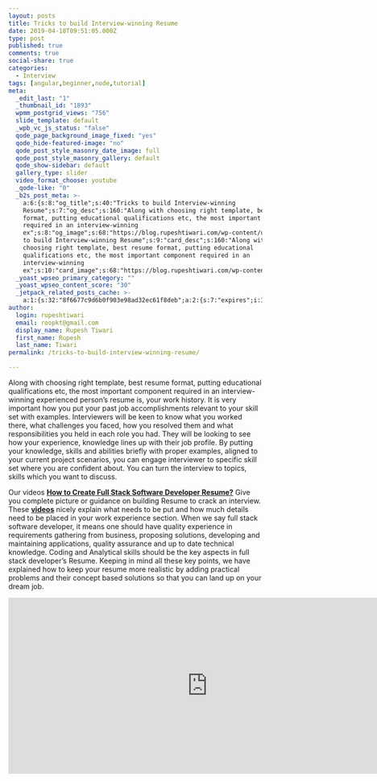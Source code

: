 ```yaml
---
layout: posts
title: Tricks to build Interview-winning Resume
date: 2019-04-18T09:51:05.000Z
type: post
published: true
comments: true
social-share: true
categories:
  - Interview
tags: [angular,beginner,node,tutorial]
meta:
  _edit_last: "1"
  _thumbnail_id: "1893"
  wpmm_postgrid_views: "756"
  slide_template: default
  _wpb_vc_js_status: "false"
  qode_page_background_image_fixed: "yes"
  qode_hide-featured-image: "no"
  qode_post_style_masonry_date_image: full
  qode_post_style_masonry_gallery: default
  qode_show-sidebar: default
  gallery_type: slider
  video_format_choose: youtube
  _qode-like: "0"
  _b2s_post_meta: >-
    a:6:{s:8:"og_title";s:40:"Tricks to build Interview-winning
    Resume";s:7:"og_desc";s:160:"Along with choosing right template, best resume
    format, putting educational qualifications etc, the most important component
    required in an interview-winning
    ex";s:8:"og_image";s:68:"https://blog.rupeshtiwari.com/wp-content/uploads/2019/04/traning.jpg";s:10:"card_title";s:40:"Tricks
    to build Interview-winning Resume";s:9:"card_desc";s:160:"Along with
    choosing right template, best resume format, putting educational
    qualifications etc, the most important component required in an
    interview-winning
    ex";s:10:"card_image";s:68:"https://blog.rupeshtiwari.com/wp-content/uploads/2019/04/traning.jpg";}
  _yoast_wpseo_primary_category: ""
  _yoast_wpseo_content_score: "30"
  _jetpack_related_posts_cache: >-
    a:1:{s:32:"8f6677c9d6b0f903e98ad32ec61f8deb";a:2:{s:7:"expires";i:1608370741;s:7:"payload";a:0:{}}}
author:
  login: rupeshtiwari
  email: roopkt@gmail.com
  display_name: Rupesh Tiwari
  first_name: Rupesh
  last_name: Tiwari
permalink: /tricks-to-build-interview-winning-resume/

---
```


<p><ins datetime="2019-04-19T06:22:50+00:00"></ins>Along with choosing right template, best resume format, putting educational qualifications etc, the most important component required in an interview-winning experienced person’s resume is, your work history. It is very important how you put your past job accomplishments relevant to your skill set with examples. Interviewers will be keen to know what you worked there, what challenges you faced, how you resolved them and what responsibilities you held in each role you had. They will be looking to see how your experience, knowledge lines up with their job profile. By putting your knowledge, skills and abilities briefly with proper examples, aligned to your current project scenarios, you can engage interviewer to specific skill set where you are confident about. You can turn the interview to topics, skills which you want to discuss.</p>
<p>Our videos <strong><a href="https://www.youtube.com/watch?v=eUF7xiKz264" target="_blank" rel="noopener noreferrer">How to Create Full Stack Software Developer Resume?</a></strong> Give you complete picture or guidance on building Resume to crack an interview. These <a href="https://www.youtube.com/watch?v=NzycRZpXoYU" target="_blank" rel="noopener noreferrer"><strong>videos</strong></a> nicely explain what needs to be put and how much details need to be placed in your work experience section. When we say full stack software developer, it means one should have quality experience in requirements gathering from business, proposing solutions, developing and maintaining applications, quality assurance and up to date technical knowledge. Coding and Analytical skills should be the key aspects in full stack developer’s Resume. Keeping in mind all these key points, we have explained how to keep your resume more realistic by adding practical problems and their concept based solutions so that you can land up on your dream job.</p>
<p><iframe src="https://www.youtube.com/embed/eUF7xiKz264" width="790" height="350" frameborder="0" allowfullscreen="allowfullscreen"><span data-mce-type="bookmark" style="display: inline-block; width: 0px; overflow: hidden; line-height: 0;" class="mce_SELRES_start">﻿</span></iframe></p>
